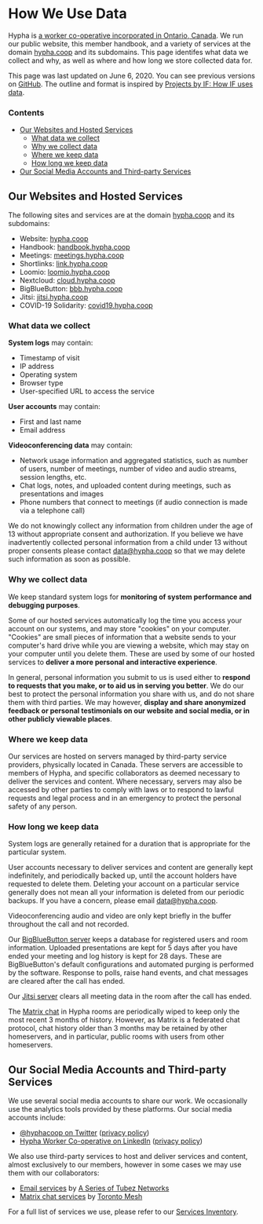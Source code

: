 # How We Use Data

Hypha is [a worker co-operative incorporated in Ontario, Canada](https://handbook.hypha.coop/co-operative.html). 
We run our public website, this member handbook, and a variety of services at the domain [hypha.coop](https://hypha.coop) and its subdomains. 
This page identifes what data we collect and why, as well as where and how long we store collected data for.

This page was last updated on June 6, 2020. You can see previous versions on [GitHub](https://github.com/hyphacoop/handbook/). The outline and format is inspired by [Projects by IF: How IF uses data](https://www.projectsbyif.com/how-if-uses-data/).

### Contents

- [Our Websites and Hosted Services](#our-websites-and-hosted-services)
    - [What data we collect](#what-data-we-collect)
    - [Why we collect data](#why-we-collect-data)
    - [Where we keep data](#where-we-keep-data)
    - [How long we keep data](#how-long-we-keep-data)
- [Our Social Media Accounts and Third-party Services](#our-social-media-accounts-and-third-party-services)

## Our Websites and Hosted Services

The following sites and services are at the domain [hypha.coop](https://hypha.coop) and its subdomains:

- Website: [hypha.coop](https://hypha.coop)
- Handbook: [handbook.hypha.coop](https://handbook.hypha.coop)
- Meetings: [meetings.hypha.coop](https://meetings.hypha.coop)
- Shortlinks: [link.hypha.coop](https://link.hypha.coop)
- Loomio: [loomio.hypha.coop](https://loomio.hypha.coop)
- Nextcloud: [cloud.hypha.coop](https://cloud.hypha.coop)
- BigBlueButton: [bbb.hypha.coop](https://bbb.hypha.coop)
- Jitsi: [jitsi.hypha.coop](https://jitsi.hypha.coop)
- COVID-19 Solidarity: [covid19.hypha.coop](https://covid19.hypha.coop)


### What data we collect

**System logs** may contain:

- Timestamp of visit
- IP address
- Operating system
- Browser type
- User-specified URL to access the service

**User accounts** may contain:

- First and last name
- Email address

**Videoconferencing data** may contain:

- Network usage information and aggregated statistics, such as number of users, number of meetings, number of video and audio streams, session lengths, etc.
- Chat logs, notes, and uploaded content during meetings, such as presentations and images
- Phone numbers that connect to meetings (if audio connection is made via a telephone call)

We do not knowingly collect any information from children under the age of 13 without appropriate consent and authorization.
If you believe we have inadvertently collected personal information from a child under 13 without proper consents please contact <a href="mailto:%64%61%74%61%40%68%79%70%68%61%2E%63%6F%6F%70">data@hypha.coop</a> so that we may delete such information as soon as possible.

### Why we collect data

We keep standard system logs for **monitoring of system performance and debugging purposes**.

Some of our hosted services automatically log the time you access your account on our systems, and may store "cookies" on your computer.
"Cookies" are small pieces of information that a website sends to your computer's hard drive while you are viewing a website, which may stay on your computer until you delete them.
These are used by some of our hosted services to **deliver a more personal and interactive experience**.

In general, personal information you submit to us is used either to **respond to requests that you make, or to aid us in serving you better**.
We do our best to protect the personal information you share with us, and do not share them with third parties.
We may however, **display and share anonymized feedback or personal testimonials on our website and social media, or in other publicly viewable places**.

### Where we keep data

Our services are hosted on servers managed by third-party service providers, physically located in Canada.
These servers are accessible to members of Hypha, and specific collaborators as deemed necessary to deliver the services and content.
Where necessary, servers may also be accessed by other parties to comply with laws or to respond to lawful requests and legal process and in an emergency to protect the personal safety of any person.

### How long we keep data

System logs are generally retained for a duration that is appropriate for the particular system.

User accounts necessary to deliver services and content are generally kept indefinitely, and periodically backed up, until the account holders have requested to delete them.
Deleting your account on a particular service generally does not mean all your information is deleted from our periodic backups.
If you have a concern, please email <a href="mailto:%64%61%74%61%40%68%79%70%68%61%2E%63%6F%6F%70">data@hypha.coop</a>.

Videoconferencing audio and video are only kept briefly in the buffer throughout the call and not recorded.

Our [BigBlueButton server](https://bbb.hypha.coop) keeps a database for registered users and room information.
Uploaded presentations are kept for 5 days after you have ended your meeting and log history is kept for 28 days.
These are BigBlueButton's default configurations and automated purging is performed by the software.
Response to polls, raise hand events, and chat messages are cleared after the call has ended.

Our [Jitsi server](https://jitsi.hypha.coop) clears all meeting data in the room after the call has ended.

The [Matrix chat](https://chat.tomesh.net/#/group/+hyphacoop:tomesh.net) in Hypha rooms are periodically wiped to keep only the most recent 3 months of history.
However, as Matrix is a federated chat protocol, chat history older than 3 months may be retained by other homeservers, and in particular, public rooms with users from other homeservers.

## Our Social Media Accounts and Third-party Services

We use several social media accounts to share our work. We occasionally use the analytics tools provided by these platforms.
Our social media accounts include:

<ul>
  <li><a href="https://link.hypha.coop/twitter" data-proofer-ignore target="_blank">@hyphacoop on Twitter</a> (<a href="https://twitter.com/en/privacy" target="_blank">privacy policy</a>)</li>
  <li><a href="https://link.hypha.coop/linkedin" data-proofer-ignore target="_blank">Hypha Worker Co-operative on LinkedIn</a> (<a href="https://www.linkedin.com/legal/privacy-policy" target="_blank">privacy policy</a>)</li>
</ul>

We also use third-party services to host and deliver services and content, almost exclusively to our members, however in some cases we may use them with our collaborators:

- [Email services](https://mailninja.aseriesoftubez.com) by [A Series of Tubez Networks](https://www.aseriesoftubez.com)
- [Matrix chat services](https://chat.tomesh.net) by [Toronto Mesh](https://tomesh.net)

For a full list of services we use, please refer to our [Services Inventory](https://link.hypha.coop/inventory).
